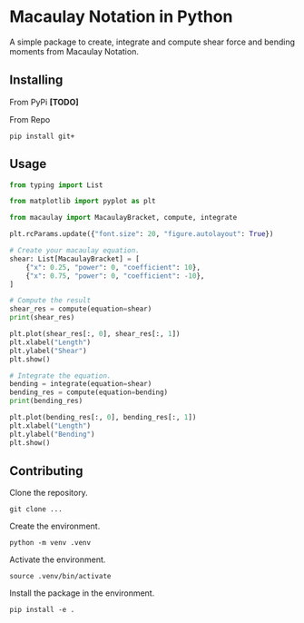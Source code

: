 # Macaulay Notation in Python

A simple package to create, integrate and compute shear force and bending moments from Macaulay Notation.

## Installing

From PyPi **[TODO]**

From Repo

```
pip install git+
```

## Usage

```python
from typing import List

from matplotlib import pyplot as plt

from macaulay import MacaulayBracket, compute, integrate

plt.rcParams.update({"font.size": 20, "figure.autolayout": True})

# Create your macaulay equation.
shear: List[MacaulayBracket] = [
    {"x": 0.25, "power": 0, "coefficient": 10},
    {"x": 0.75, "power": 0, "coefficient": -10},
]

# Compute the result
shear_res = compute(equation=shear)
print(shear_res)

plt.plot(shear_res[:, 0], shear_res[:, 1])
plt.xlabel("Length")
plt.ylabel("Shear")
plt.show()

# Integrate the equation.
bending = integrate(equation=shear)
bending_res = compute(equation=bending)
print(bending_res)

plt.plot(bending_res[:, 0], bending_res[:, 1])
plt.xlabel("Length")
plt.ylabel("Bending")
plt.show()
```

## Contributing

Clone the repository.

```
git clone ...
```

Create the environment.

```
python -m venv .venv
```

Activate the environment.

```
source .venv/bin/activate
```

Install the package in the environment.

```
pip install -e .
```